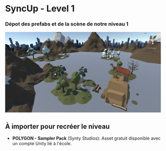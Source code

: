 # SyncUp - Level 1
### Dépot des prefabs et de la scène de notre niveau 1

![ExampleView](https://github.com/TommySpag/SyncUp-Level1/blob/main/POCLevel.png)

## À importer pour recréer le niveau
- **POLYGON - Sampler Pack** (Synty Studios): Asset gratuit disponible avec un compte Unity lié à l'école.
